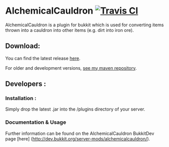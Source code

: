 AlchemicalCauldron [![Travis CI](https://secure.travis-ci.org/Indiv0/AlchemicalCauldron.png)](http://travis-ci.org/#!/Indiv0/AlchemicalCauldron)
=============

AlchemicalCauldron is a plugin for bukkit which is used for converting 
items thrown into a cauldron into other items (e.g. dirt into iron ore).

Download:
--------------------

You can find the latest release [here](https://github.com/Indiv0/indiv0-mvn-repo/raw/master/snapshots/com/github/indiv0/alchemicalcauldron/1.3.2/alchemicalcauldron-1.3.2.jar).

For older and development versions, [see my maven repository](https://github.com/Indiv0/indiv0-mvn-repo/tree/master/snapshots/com/github/indiv0/alchemicalcauldron/).

Developers :
--------------------

### Installation :

Simply drop the latest .jar into the /plugins directory of your server.

### Documentation & Usage

Further information can be found on the AlchemicalCauldron BukkitDev page [here] (http://dev.bukkit.org/server-mods/alchemicalcauldron/).